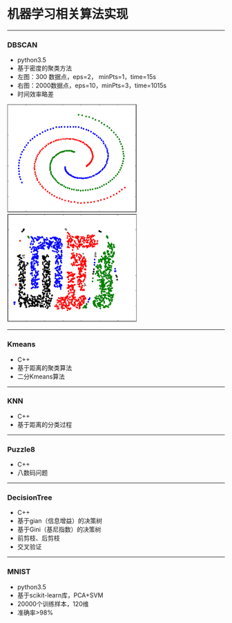 # 机器学习相关算法实现
---
### DBSCAN
- python3.5
- 基于密度的聚类方法
- 左图：300  数据点，eps=2， minPts=1，time=15s
- 右图：2000数据点，eps=10，minPts=3，time=1015s
- 时间效率略差

<img src="https://github.com/xiaonimo/MachineLearning/blob/master/DBSCAN/result.PNG" width=300 height=250/><img src="https://github.com/xiaonimo/MachineLearning/blob/master/DBSCAN/result2.PNG" width=300 height=250/>

---
### Kmeans
- C++
- 基于距离的聚类算法
- 二分Kmeans算法

---
### KNN
- C++
- 基于距离的分类过程

---

### Puzzle8
- C++
- 八数码问题

---

### DecisionTree
- C++
- 基于gian（信息增益）的决策树
- 基于Gini（基尼指数）的决策树
- 前剪枝、后剪枝
- 交叉验证

---

### MNIST
- python3.5
- 基于scikit-learn库，PCA+SVM
- 20000个训练样本，120维
- 准确率>98%
